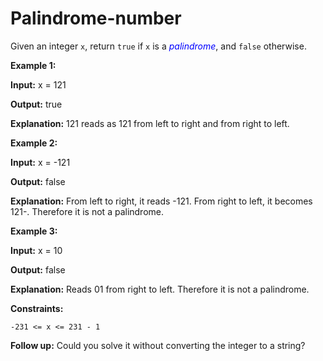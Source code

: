 # Palindrome-number


Given an integer `x`, return `true` if `x` is a <span style="color:blue; font-style:italic;">palindrome</span>, and `false` otherwise.






**Example 1:**

**Input:** x = 121

**Output:** true

**Explanation:** 121 reads as 121 from left to right and from right to left.

**Example 2:**

**Input:** x = -121

**Output:** false

**Explanation:** From left to right, it reads -121. From right to left, it becomes 121-. Therefore it is not a palindrome.

**Example 3:**

**Input:** x = 10

**Output:** false

**Explanation:** Reads 01 from right to left. Therefore it is not a palindrome.


**Constraints:**

`-231 <= x <= 231 - 1`


**Follow up:** Could you solve it without converting the integer to a string?
